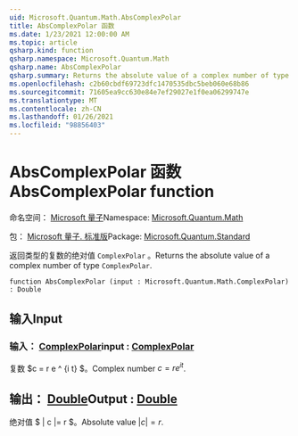 ```yaml
---
uid: Microsoft.Quantum.Math.AbsComplexPolar
title: AbsComplexPolar 函数
ms.date: 1/23/2021 12:00:00 AM
ms.topic: article
qsharp.kind: function
qsharp.namespace: Microsoft.Quantum.Math
qsharp.name: AbsComplexPolar
qsharp.summary: Returns the absolute value of a complex number of type `ComplexPolar`.
ms.openlocfilehash: c2b60cbdf69723dfc1470535dbc5beb060e68b86
ms.sourcegitcommit: 71605ea9cc630e84e7ef29027e1f0ea06299747e
ms.translationtype: MT
ms.contentlocale: zh-CN
ms.lasthandoff: 01/26/2021
ms.locfileid: "98856403"
---
```

# <a name="abscomplexpolar-function"></a><span data-ttu-id="cea84-102">AbsComplexPolar 函数</span><span class="sxs-lookup"><span data-stu-id="cea84-102">AbsComplexPolar function</span></span>

<span data-ttu-id="cea84-103">命名空间： [Microsoft 量子](xref:Microsoft.Quantum.Math)</span><span class="sxs-lookup"><span data-stu-id="cea84-103">Namespace: [Microsoft.Quantum.Math](xref:Microsoft.Quantum.Math)</span></span>

<span data-ttu-id="cea84-104">包： [Microsoft 量子. 标准版](https://nuget.org/packages/Microsoft.Quantum.Standard)</span><span class="sxs-lookup"><span data-stu-id="cea84-104">Package: [Microsoft.Quantum.Standard](https://nuget.org/packages/Microsoft.Quantum.Standard)</span></span>


<span data-ttu-id="cea84-105">返回类型的复数的绝对值 `ComplexPolar` 。</span><span class="sxs-lookup"><span data-stu-id="cea84-105">Returns the absolute value of a complex number of type `ComplexPolar`.</span></span>

```qsharp
function AbsComplexPolar (input : Microsoft.Quantum.Math.ComplexPolar) : Double
```


## <a name="input"></a><span data-ttu-id="cea84-106">输入</span><span class="sxs-lookup"><span data-stu-id="cea84-106">Input</span></span>

### <a name="input--complexpolar"></a><span data-ttu-id="cea84-107">输入： [ComplexPolar](xref:Microsoft.Quantum.Math.ComplexPolar)</span><span class="sxs-lookup"><span data-stu-id="cea84-107">input : [ComplexPolar](xref:Microsoft.Quantum.Math.ComplexPolar)</span></span>

<span data-ttu-id="cea84-108">复数 $c = r e ^ {i t} $。</span><span class="sxs-lookup"><span data-stu-id="cea84-108">Complex number $c = r e^{i t}$.</span></span>



## <a name="output--double"></a><span data-ttu-id="cea84-109">输出： [Double](xref:microsoft.quantum.lang-ref.double)</span><span class="sxs-lookup"><span data-stu-id="cea84-109">Output : [Double](xref:microsoft.quantum.lang-ref.double)</span></span>

<span data-ttu-id="cea84-110">绝对值 $ | c |= r $。</span><span class="sxs-lookup"><span data-stu-id="cea84-110">Absolute value $|c| = r$.</span></span>